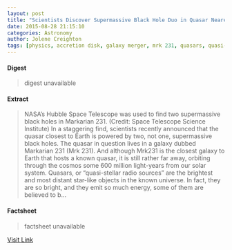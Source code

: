 ```yaml
---
layout: post
title: "Scientists Discover Supermassive Black Hole Duo in Quasar Nearest Earth"
date: 2015-08-28 21:15:10
categories: Astronomy
author: Jolene Creighton
tags: [physics, accretion disk, galaxy merger, mrk 231, quasars, quasi-stellar radio sources, science news, supermassive black holes]
---
```



#### Digest
>digest unavailable

#### Extract
>NASA&#8217;s Hubble Space Telescope was used to find two supermassive black holes in Markarian 231. (Credit: Space Telescope Science Institute) In a staggering find, scientists recently announced that the quasar closest to Earth is powered by two, not one, supermassive black holes. The quasar in question lives in a galaxy dubbed Markarian 231 (Mrk 231). And although Mrk231 is the closest galaxy to Earth that hosts a known quasar, it is still rather far away, orbiting through the cosmos some 600 million light-years from our solar system. Quasars, or “quasi-stellar radio sources” are the brightest and most distant star-like objects in the known universe. In fact, they are so bright, and they emit so much energy, some of them are believed to b...

#### Factsheet
>factsheet unavailable

[Visit Link](http://www.fromquarkstoquasars.com/scientists-discover-supermassive-black-hole-duo-in-quasar-nearest-earth/)


